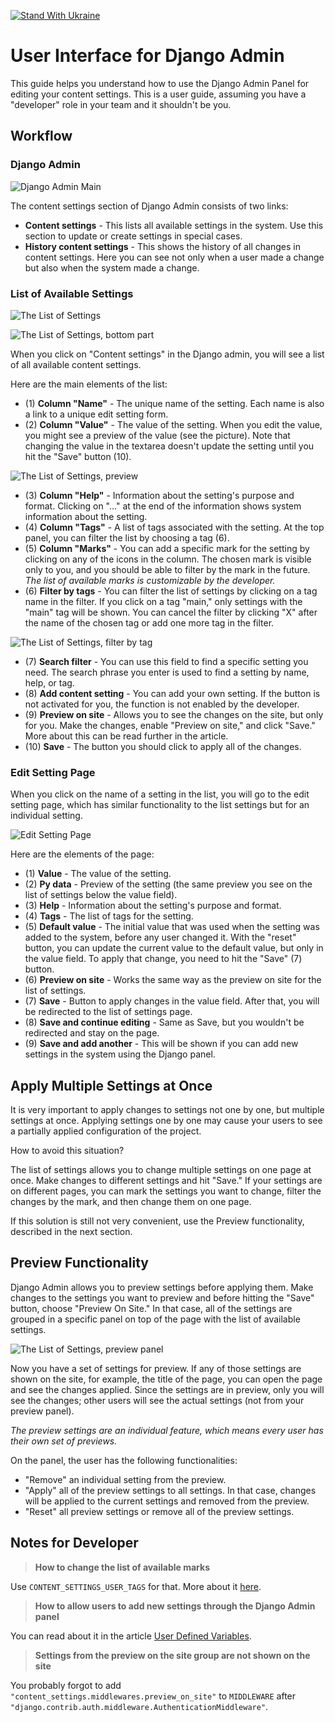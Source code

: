 [![Stand With Ukraine](https://raw.githubusercontent.com/vshymanskyy/StandWithUkraine/main/banner-direct-single.svg)](https://stand-with-ukraine.pp.ua)

# User Interface for Django Admin

This guide helps you understand how to use the Django Admin Panel for editing your content settings. This is a user guide, assuming you have a "developer" role in your team and it shouldn't be you.

## Workflow

### Django Admin

![Django Admin Main](img/ui/main_admin.png)

The content settings section of Django Admin consists of two links:

* **Content settings** - This lists all available settings in the system. Use this section to update or create settings in special cases.
* **History content settings** - This shows the history of all changes in content settings. Here you can see not only when a user made a change but also when the system made a change.

### List of Available Settings

![The List of Settings](img/ui/list_view.png)

![The List of Settings, bottom part](img/ui/list_view_bottom.png)

When you click on "Content settings" in the Django admin, you will see a list of all available content settings.

Here are the main elements of the list:

* (1) **Column "Name"** - The unique name of the setting. Each name is also a link to a unique edit setting form.
* (2) **Column "Value"** - The value of the setting. When you edit the value, you might see a preview of the value (see the picture). Note that changing the value in the textarea doesn't update the setting until you hit the "Save" button (10).

![The List of Settings, preview](img/ui/list_view_preview.png)

* (3) **Column "Help"** - Information about the setting's purpose and format. Clicking on "..." at the end of the information shows system information about the setting.
* (4) **Column "Tags"** - A list of tags associated with the setting. At the top panel, you can filter the list by choosing a tag (6).
* (5) **Column "Marks"** - You can add a specific mark for the setting by clicking on any of the icons in the column. The chosen mark is visible only to you, and you should be able to filter by the mark in the future. *The list of available marks is customizable by the developer.*
* (6) **Filter by tags** - You can filter the list of settings by clicking on a tag name in the filter. If you click on a tag "main," only settings with the "main" tag will be shown. You can cancel the filter by clicking "X" after the name of the chosen tag or add one more tag in the filter.

![The List of Settings, filter by tag](img/ui/list_view_tag_filter.png)

* (7) **Search filter** - You can use this field to find a specific setting you need. The search phrase you enter is used to find a setting by name, help, or tag.
* (8) **Add content setting** - You can add your own setting. If the button is not activated for you, the function is not enabled by the developer.
* (9) **Preview on site** - Allows you to see the changes on the site, but only for you. Make the changes, enable "Preview on site," and click "Save." More about this can be read further in the article.
* (10) **Save** - The button you should click to apply all of the changes.

### Edit Setting Page

When you click on the name of a setting in the list, you will go to the edit setting page, which has similar functionality to the list settings but for an individual setting.

![Edit Setting Page](img/ui/edit_page.png)

Here are the elements of the page:

* (1) **Value** - The value of the setting.
* (2) **Py data** - Preview of the setting (the same preview you see on the list of settings below the value field).
* (3) **Help** - Information about the setting's purpose and format.
* (4) **Tags** - The list of tags for the setting.
* (5) **Default value** - The initial value that was used when the setting was added to the system, before any user changed it. With the "reset" button, you can update the current value to the default value, but only in the value field. To apply that change, you need to hit the "Save" (7) button.
* (6) **Preview on site** - Works the same way as the preview on site for the list of settings.
* (7) **Save** - Button to apply changes in the value field. After that, you will be redirected to the list of settings page.
* (8) **Save and continue editing** - Same as Save, but you wouldn't be redirected and stay on the page.
* (9) **Save and add another** - This will be shown if you can add new settings in the system using the Django panel.

## Apply Multiple Settings at Once

It is very important to apply changes to settings not one by one, but multiple settings at once. Applying settings one by one may cause your users to see a partially applied configuration of the project.

How to avoid this situation?

The list of settings allows you to change multiple settings on one page at once. Make changes to different settings and hit "Save." If your settings are on different pages, you can mark the settings you want to change, filter the changes by the mark, and then change them on one page.

If this solution is still not very convenient, use the Preview functionality, described in the next section.

## Preview Functionality

Django Admin allows you to preview settings before applying them. Make changes to the settings you want to preview and before hitting the "Save" button, choose "Preview On Site." In that case, all of the settings are grouped in a specific panel on top of the page with the list of available settings.

![The List of Settings, preview panel](img/ui/list_view_preview_panel.png)

Now you have a set of settings for preview. If any of those settings are shown on the site, for example, the title of the page, you can open the page and see the changes applied. Since the settings are in preview, only you will see the changes; other users will see the actual settings (not from your preview panel).

*The preview settings are an individual feature, which means every user has their own set of previews.*

On the panel, the user has the following functionalities:

* "Remove" an individual setting from the preview.
* "Apply" all of the preview settings to all settings. In that case, changes will be applied to the current settings and removed from the preview.
* "Reset" all preview settings or remove all of the preview settings.

## Notes for Developer

> **How to change the list of available marks**

Use `CONTENT_SETTINGS_USER_TAGS` for that. More about it [here](settings.md#content_settings_user_tags).

> **How to allow users to add new settings through the Django Admin panel**

You can read about it in the article [User Defined Variables](uservar.md).

> **Settings from the preview on the site group are not shown on the site**

You probably forgot to add `"content_settings.middlewares.preview_on_site"` to `MIDDLEWARE` after `"django.contrib.auth.middleware.AuthenticationMiddleware"`.
